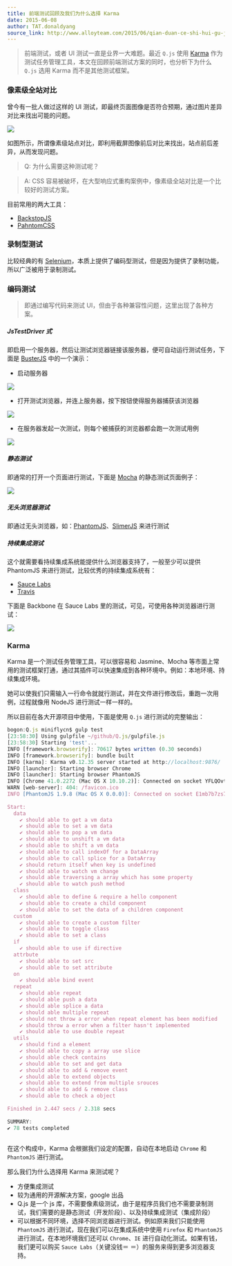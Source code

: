 ```yaml
---
title: 前端测试回顾及我们为什么选择 Karma
date: 2015-06-08
author: TAT.donaldyang
source_link: http://www.alloyteam.com/2015/06/qian-duan-ce-shi-hui-gu-ji-wo-men-wei-shi-me-xuan-ze-karma/
---
```


> 前端测试，或者 UI 测试一直是业界一大难题。最近 `Q.js` 使用 [Karma](https://github.com/karma-runner/karma) 作为测试任务管理工具，本文在回顾前端测试方案的同时，也分析下为什么 `Q.js` 选用 Karma 而不是其他测试框架。

### 像素级全站对比

曾今有一批人做过这样的 UI 测试，即最终页面图像是否符合预期，通过图片差异对比来找出可能的问题。

![](http://7tszky.com1.z0.glb.clouddn.com/FvhK-IJ9cQi7tvPar02XdGKQA0EE)

如图所示，所谓像素级站点对比，即利用截屏图像前后对比来找出，站点前后差异，从而发现问题。

> Q: 为什么需要这种测试呢？

> A: CSS 容易被破坏，在大型响应式重构案例中，像素级全站对比是一个比较好的测试方案。

目前常用的两大工具：

-   [BackstopJS](http://garris.github.io/BackstopJS/)
-   [PahntomCSS](https://github.com/Huddle/PhantomCSS)

### 录制型测试

比较经典的有 [Selenium](https://github.com/SeleniumHQ/selenium)，本质上提供了编码型测试，但是因为提供了录制功能，所以广泛被用于录制测试。

### 编码测试

> 即通过编写代码来测试 UI，但由于各种兼容性问题，这里出现了各种方案。

##### JsTestDriver 式

即启用一个服务器，然后让测试浏览器链接该服务器，便可自动运行测试任务，下面是 [BusterJS](https://github.com/busterjs/buster) 中的一个演示：

-   启动服务器

![](http://docs.busterjs.org/en/latest/_images/buster-server-start.png)

-   打开测试浏览器，并连上服务器，按下按钮使得服务器捕获该浏览器

![](http://docs.busterjs.org/en/latest/_images/buster-server-capture-firefox.png)

-   在服务器发起一次测试，则每个被捕获的浏览器都会跑一次测试用例

![](http://docs.busterjs.org/en/latest/_images/buster-test-run-browsers.png)

##### 静态测试

即通常的打开一个页面进行测试，下面是 [Mocha](https://github.com/mochajs/mocha) 的静态测试页面例子：

![](http://mochajs.org/images/reporter-html.png)

##### 无头浏览器测试

即通过无头浏览器，如：[PhantomJS](https://github.com/ariya/phantomjs)、[SlimerJS](https://github.com/laurentj/slimerjs) 来进行测试

##### 持续集成测试

这个就需要看持续集成系统能提供什么浏览器支持了，一般至少可以提供 PhantomJS 来进行测试，比较优秀的持续集成系统有：

-   [Sauce Labs](https://saucelabs.com/)
-   [Travis](https://travis-ci.org/)

下面是 Backbone 在 Sauce Labs 里的测试，可见，可使用各种浏览器进行测试：

![](http://7tszky.com1.z0.glb.clouddn.com/Fm4kJBdJiiJDPFfH-aZdBHWFFmBt)

### Karma

Karma 是一个测试任务管理工具，可以很容易和 Jasmine、Mocha 等市面上常用的测试框架打通，通过其插件可以快速集成到各种环境中。例如：本地环境、持续集成环境。

她可以使我们只需输入一行命令就就行测试，并在文件进行修改后，重跑一次用例，过程就像用 NodeJS 进行测试一样一样的。

所以目前在各大开源项目中使用，下面是使用 `Q.js` 进行测试的完整输出：

```javascript
bogon:Q.js miniflycn$ gulp test
[23:58:30] Using gulpfile ~/github/Q.js/gulpfile.js
[23:58:30] Starting 'test'...
INFO [framework.browserify]: 70617 bytes written (0.30 seconds)
INFO [framework.browserify]: bundle built
INFO [karma]: Karma v0.12.35 server started at http://localhost:9876/
INFO [launcher]: Starting browser Chrome
INFO [launcher]: Starting browser PhantomJS
INFO [Chrome 41.0.2272 (Mac OS X 10.10.2)]: Connected on socket YFLQOvttbrfH9Mmxvqeu with id 10368837
WARN [web-server]: 404: /favicon.ico
INFO [PhantomJS 1.9.8 (Mac OS X 0.0.0)]: Connected on socket E1mb7b7zs7Ugi4u-vqev with id 68559341
 
Start:
  data
    ✔ should able to get a vm data
    ✔ should able to set a vm data
    ✔ should able to pop a vm data
    ✔ should able to unshift a vm data
    ✔ should able to shift a vm data
    ✔ should able to call indexOf for a DataArray
    ✔ should able to call splice for a DataArray
    ✔ should return itself when key is undefined
    ✔ should able to watch vm change
    ✔ should able traversing a array which has some property
    ✔ should able to watch push method
  class
    ✔ should able to define & require a hello component
    ✔ should able to create a child component
    ✔ should able to set the data of a children component
  custom
    ✔ should able to create a custom filter
    ✔ should able to toggle class
    ✔ should able to set a class
  if
    ✔ should able to use if directive
  attrbute
    ✔ should able to set src
    ✔ should able to set attribute
  on
    ✔ should able bind event
  repeat
    ✔ should able repeat
    ✔ should able push a data
    ✔ should able splice a data
    ✔ should able multiple repeat
    ✔ should not throw a error when repeat element has been modified
    ✔ should throw a error when a filter hasn't implemented
    ✔ should able to use double repeat
  utils
    ✔ should find a element
    ✔ should able to copy a array use slice
    ✔ should able check contains
    ✔ should able to set and get data
    ✔ should able to add & remove event
    ✔ should able to extend objects
    ✔ should able to extend from multiple srouces
    ✔ should able to add & remove class
    ✔ should able to check a object
 
Finished in 2.447 secs / 2.318 secs
 
SUMMARY:
✔ 78 tests completed
 
```

在这个构成中，Karma 会根据我们设定的配置，自动在本地启动 `Chrome` 和 `PhantomJS` 进行测试。

那么我们为什么选择用 Karma 来测试呢？

-   方便集成测试
-   较为通用的开源解决方案，google 出品
-   Q.js 是一个 js 库，不需要像素级测试，由于是程序员我们也不需要录制测试，我们需要的是静态测试（开发阶段）、以及持续集成测试（集成阶段）
-   可以根据不同环境，选择不同浏览器进行测试。例如原来我们只能使用 `PhantomJS` 进行测试，现在我们可以在集成系统中使用 `Firefox` 和 `PhantomJS` 进行测试，在本地环境我们还可以 `Chrome`、`IE` 进行自动化测试。如果有钱，我们更可以购买 `Sauce Labs`（关键没钱＝ ＝）的服务来得到更多浏览器支持。